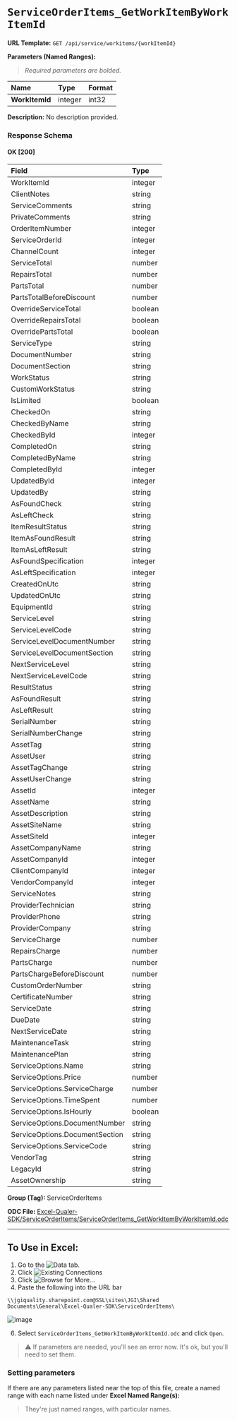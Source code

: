 # `ServiceOrderItems_GetWorkItemByWorkItemId`
> 

**URL Template:**
`GET /api/service/workitems/{workItemId}`

**Parameters (Named Ranges):**

> *Required parameters are bolded.*

| Name           | Type    | Format   |
|:---------------|:--------|:---------|
| **WorkItemId** | integer | int32    |

**Description:**
No description provided.

### Response Schema

#### OK [200]

| Field                          | Type    |
|:-------------------------------|:--------|
| WorkItemId                     | integer |
| ClientNotes                    | string  |
| ServiceComments                | string  |
| PrivateComments                | string  |
| OrderItemNumber                | integer |
| ServiceOrderId                 | integer |
| ChannelCount                   | integer |
| ServiceTotal                   | number  |
| RepairsTotal                   | number  |
| PartsTotal                     | number  |
| PartsTotalBeforeDiscount       | number  |
| OverrideServiceTotal           | boolean |
| OverrideRepairsTotal           | boolean |
| OverridePartsTotal             | boolean |
| ServiceType                    | string  |
| DocumentNumber                 | string  |
| DocumentSection                | string  |
| WorkStatus                     | string  |
| CustomWorkStatus               | string  |
| IsLimited                      | boolean |
| CheckedOn                      | string  |
| CheckedByName                  | string  |
| CheckedById                    | integer |
| CompletedOn                    | string  |
| CompletedByName                | string  |
| CompletedById                  | integer |
| UpdatedById                    | integer |
| UpdatedBy                      | string  |
| AsFoundCheck                   | string  |
| AsLeftCheck                    | string  |
| ItemResultStatus               | string  |
| ItemAsFoundResult              | string  |
| ItemAsLeftResult               | string  |
| AsFoundSpecification           | integer |
| AsLeftSpecification            | integer |
| CreatedOnUtc                   | string  |
| UpdatedOnUtc                   | string  |
| EquipmentId                    | string  |
| ServiceLevel                   | string  |
| ServiceLevelCode               | string  |
| ServiceLevelDocumentNumber     | string  |
| ServiceLevelDocumentSection    | string  |
| NextServiceLevel               | string  |
| NextServiceLevelCode           | string  |
| ResultStatus                   | string  |
| AsFoundResult                  | string  |
| AsLeftResult                   | string  |
| SerialNumber                   | string  |
| SerialNumberChange             | string  |
| AssetTag                       | string  |
| AssetUser                      | string  |
| AssetTagChange                 | string  |
| AssetUserChange                | string  |
| AssetId                        | integer |
| AssetName                      | string  |
| AssetDescription               | string  |
| AssetSiteName                  | string  |
| AssetSiteId                    | integer |
| AssetCompanyName               | string  |
| AssetCompanyId                 | integer |
| ClientCompanyId                | integer |
| VendorCompanyId                | integer |
| ServiceNotes                   | string  |
| ProviderTechnician             | string  |
| ProviderPhone                  | string  |
| ProviderCompany                | string  |
| ServiceCharge                  | number  |
| RepairsCharge                  | number  |
| PartsCharge                    | number  |
| PartsChargeBeforeDiscount      | number  |
| CustomOrderNumber              | string  |
| CertificateNumber              | string  |
| ServiceDate                    | string  |
| DueDate                        | string  |
| NextServiceDate                | string  |
| MaintenanceTask                | string  |
| MaintenancePlan                | string  |
| ServiceOptions.Name            | string  |
| ServiceOptions.Price           | number  |
| ServiceOptions.ServiceCharge   | number  |
| ServiceOptions.TimeSpent       | number  |
| ServiceOptions.IsHourly        | boolean |
| ServiceOptions.DocumentNumber  | string  |
| ServiceOptions.DocumentSection | string  |
| ServiceOptions.ServiceCode     | string  |
| VendorTag                      | string  |
| LegacyId                       | string  |
| AssetOwnership                 | string  |

**Group (Tag):**
ServiceOrderItems

**ODC File:**
[Excel-Qualer-SDK/ServiceOrderItems/ServiceOrderItems_GetWorkItemByWorkItemId.odc](https://github.com/Johnson-Gage-Inspection-Inc/qualer-sdk-odc/blob/main/Excel-Qualer-SDK/ServiceOrderItems/ServiceOrderItems_GetWorkItemByWorkItemId.odc)

---

To Use in Excel:
---

1. Go to the ![`Data`](https://github.com/user-attachments/assets/da437a70-57b3-4c5b-bb01-4910ece19ed1)
 tab.
3. Click ![Existing Connections](https://github.com/user-attachments/assets/a2f1ed67-b2e0-4c23-ac90-68c870e60289)
4. Click ![`Browse for More...`](https://github.com/user-attachments/assets/8e698494-6865-41e7-b6fa-043aea81809a)
5. Paste the following into the URL bar
```
\\jgiquality.sharepoint.com@SSL\sites\JGI\Shared Documents\General\Excel-Qualer-SDK\ServiceOrderItems\
```

![image](https://github.com/user-attachments/assets/1e1a8d87-0377-446d-aaf5-d78562991db3)

6. Select `ServiceOrderItems_GetWorkItemByWorkItemId.odc` and click `Open`.

> ⚠️ If parameters are needed, you'll see an error now. It's ok, but you'll need to set them.

### Setting parameters
If there are any parameters listed near the top of this file, create a named range with each name listed under **Excel Named Range(s):**
> They're just named ranges, with particular names.
